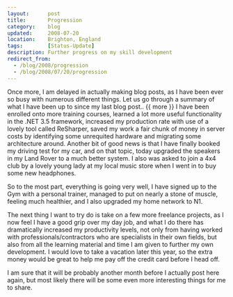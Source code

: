 ```yaml
---
layout:      post
title:       Progression
category:    blog
updated:     2008-07-20
location:    Brighton, England
tags:        [Status-Update]
description: Further progress on my skill development
redirect_from:
  - /blog/2008/progression
  - /blog/2008/07/20/progression
---
```

Once more, I am delayed in actually making blog posts, as I have been ever so busy with numerous different things. Let us go through a summary of what I have been up to since my last blog post..
{{ more }}
I have been enrolled onto more training courses, learned a lot more useful functionality in the .NET 3.5 framework, increased my production rate with use of a lovely tool called ReSharper, saved my work a fair chunk of money in server costs by identifying some unrequited hardware and migrating some architecture around. Another bit of good news is that I have finally booked my driving test for my car, and on that topic, today upgraded the speakers in my Land Rover to a much better system. I also was asked to join a 4x4 club by a lovely young lady at my local music store when I went in to buy some new headphones.

So to the most part, everything is going very well, I have signed up to the Gym with a personal trainer, managed to put on nearly a stone of muscle, feeling much healthier, and I also upgraded my home network to N1.

The next thing I want to try do is take on a few more freelance projects, as I now feel I have a good grip over my day job, and what I do there has dramatically increased my productivity levels, not only from having worked with professionals/contractors who are specialists in their own fields, but also from all the learning material and time I am given to further my own development. I would love to take a vacation later this year, so the extra money would be great to help me pay off the credit card before I head off.

I am sure that it will be probably another month before I actually post here again, but most likely there will be some even more interesting things for me to share.
